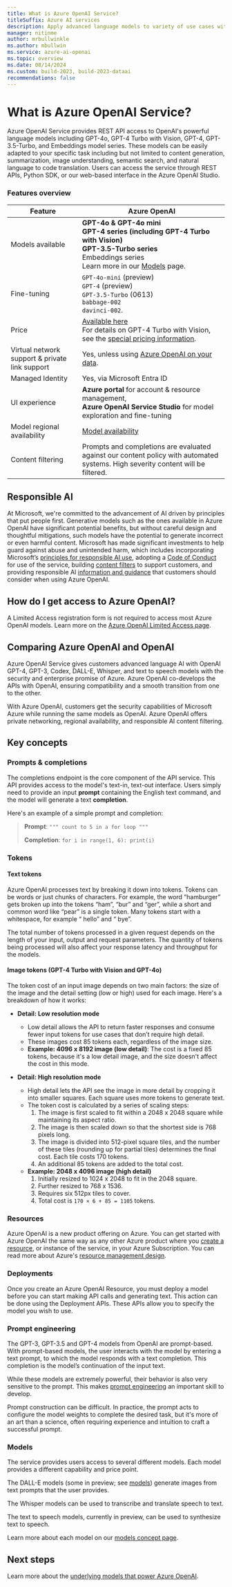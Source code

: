 ```yaml
---
title: What is Azure OpenAI Service?
titleSuffix: Azure AI services
description: Apply advanced language models to variety of use cases with Azure OpenAI
manager: nitinme
author: mrbullwinkle
ms.author: mbullwin
ms.service: azure-ai-openai
ms.topic: overview
ms.date: 08/14/2024
ms.custom: build-2023, build-2023-dataai
recommendations: false
---
```


# What is Azure OpenAI Service?

Azure OpenAI Service provides REST API access to OpenAI's powerful language models including GPT-4o, GPT-4 Turbo with Vision, GPT-4, GPT-3.5-Turbo, and Embeddings model series. These models can be easily adapted to your specific task including but not limited to content generation, summarization, image understanding, semantic search, and natural language to code translation. Users can access the service through REST APIs, Python SDK, or our web-based interface in the Azure OpenAI Studio.

### Features overview

| Feature | Azure OpenAI |
| --- | --- |
| Models available | **GPT-4o & GPT-4o mini**<br> **GPT-4 series (including GPT-4 Turbo with Vision)** <br>**GPT-3.5-Turbo series**<br> Embeddings series <br> Learn more in our [Models](./concepts/models.md) page.|
| Fine-tuning | `GPT-4o-mini` (preview) <br> `GPT-4` (preview) <br>`GPT-3.5-Turbo` (0613) <br> `babbage-002` <br> `davinci-002`.|
| Price | [Available here](https://azure.microsoft.com/pricing/details/cognitive-services/openai-service/) <br> For details on GPT-4 Turbo with Vision, see the [special pricing information](../openai/concepts/gpt-with-vision.md#special-pricing-information).|
| Virtual network support & private link support | Yes, unless using [Azure OpenAI on your data](./concepts/use-your-data.md).  |
| Managed Identity| Yes, via Microsoft Entra ID | 
| UI experience | **Azure portal** for account & resource management, <br> **Azure OpenAI Service Studio** for model exploration and fine-tuning |
| Model regional availability | [Model availability](./concepts/models.md) |
| Content filtering | Prompts and completions are evaluated against our content policy with automated systems. High severity content will be filtered. |

## Responsible AI

At Microsoft, we're committed to the advancement of AI driven by principles that put people first. Generative models such as the ones available in Azure OpenAI have significant potential benefits, but without careful design and thoughtful mitigations, such models have the potential to generate incorrect or even harmful content. Microsoft has made significant investments to help guard against abuse and unintended harm, which includes incorporating Microsoft’s <a href="https://www.microsoft.com/ai/responsible-ai?activetab=pivot1:primaryr6" target="_blank">principles for responsible AI use</a>, adopting a [Code of Conduct](/legal/cognitive-services/openai/code-of-conduct?context=/azure/ai-services/openai/context/context) for use of the service, building [content filters](/azure/ai-services/content-safety/overview) to support customers, and providing responsible AI [information and guidance](/legal/cognitive-services/openai/transparency-note?context=%2Fazure%2Fai-services%2Fopenai%2Fcontext%2Fcontext&tabs=image) that customers should consider when using Azure OpenAI.

## How do I get access to Azure OpenAI?

A Limited Access registration form is not required to access most Azure OpenAI models. Learn more on the [Azure OpenAI Limited Access page](/legal/cognitive-services/openai/limited-access?context=/azure/ai-services/openai/context/context).

## Comparing Azure OpenAI and OpenAI

Azure OpenAI Service gives customers advanced language AI with OpenAI GPT-4, GPT-3, Codex, DALL-E, Whisper, and text to speech models with the security and enterprise promise of Azure. Azure OpenAI co-develops the APIs with OpenAI, ensuring compatibility and a smooth transition from one to the other.

With Azure OpenAI, customers get the security capabilities of Microsoft Azure while running the same models as OpenAI. Azure OpenAI offers private networking, regional availability, and responsible AI content filtering.  

## Key concepts

### Prompts & completions

The completions endpoint is the core component of the API service. This API provides access to the model's text-in, text-out interface. Users simply need to provide an input  **prompt** containing the English text command, and the model will generate a text **completion**.

Here's an example of a simple prompt and completion:

>**Prompt**:
        ```
        """
        count to 5 in a for loop
        """
        ```
>
>**Completion**:
        ```
        for i in range(1, 6):
            print(i)
        ```

### Tokens

#### Text tokens

Azure OpenAI processes text by breaking it down into tokens. Tokens can be words or just chunks of characters. For example, the word “hamburger” gets broken up into the tokens “ham”, “bur” and “ger”, while a short and common word like “pear” is a single token. Many tokens start with a whitespace, for example “ hello” and “ bye”.

The total number of tokens processed in a given request depends on the length of your input, output and request parameters. The quantity of tokens being processed will also affect your response latency and throughput for the models.
 
#### Image tokens (GPT-4 Turbo with Vision and GPT-4o)

The token cost of an input image depends on two main factors: the size of the image and the detail setting (low or high) used for each image. Here's a breakdown of how it works:

- **Detail: Low resolution mode**
    - Low detail allows the API to return faster responses and consume fewer input tokens for use cases that don’t require high detail.
    - These images cost 85 tokens each, regardless of the image size.
    - **Example: 4096 x 8192 image (low detail)**: The cost is a fixed 85 tokens, because it's a low detail image, and the size doesn't affect the cost in this mode.
      
- **Detail: High resolution mode**
    - High detail lets the API see the image in more detail by cropping it into smaller squares. Each square uses more tokens to generate text.
    - The token cost is calculated by a series of scaling steps:
        1. The image is first scaled to fit within a 2048 x 2048 square while maintaining its aspect ratio.
        1. The image is then scaled down so that the shortest side is 768 pixels long.
        1. The image is divided into 512-pixel square tiles, and the number of these tiles (rounding up for partial tiles) determines the final cost. Each tile costs 170 tokens.
        1. An additional 85 tokens are added to the total cost.
    - **Example: 2048 x 4096 image (high detail)**
        1. Initially resized to 1024 x 2048 to fit in the 2048 square.
        1. Further resized to 768 x 1536.
        1. Requires six 512px tiles to cover.
        1. Total cost is `170 × 6 + 85 = 1105` tokens.


### Resources

Azure OpenAI is a new product offering on Azure. You can get started with Azure OpenAI the same way as any other Azure product where you [create a resource](how-to/create-resource.md), or instance of the service, in your Azure Subscription. You can read more about Azure's [resource management design](/azure/azure-resource-manager/management/overview).

### Deployments

Once you create an Azure OpenAI Resource, you must deploy a model before you can start making API calls and generating text. This action can be done using the Deployment APIs. These APIs allow you to specify the model you wish to use.

### Prompt engineering

The GPT-3, GPT-3.5 and GPT-4 models from OpenAI are prompt-based. With prompt-based models, the user interacts with the model by entering a text prompt, to which the model responds with a text completion. This completion is the model’s continuation of the input text.

While these models are extremely powerful, their behavior is also very sensitive to the prompt. This makes [prompt engineering](./concepts/prompt-engineering.md) an important skill to develop.

Prompt construction can be difficult. In practice, the prompt acts to configure the model weights to complete the desired task, but it's more of an art than a science, often requiring experience and intuition to craft a successful prompt.

### Models

The service provides users access to several different models. Each model provides a different capability and price point.

The DALL-E models (some in preview; see [models](./concepts/models.md#dall-e)) generate images from text prompts that the user provides.

The Whisper models can be used to transcribe and translate speech to text.

The text to speech models, currently in preview, can be used to synthesize text to speech.

Learn more about each model on our [models concept page](./concepts/models.md).

## Next steps

Learn more about the [underlying models that power Azure OpenAI](./concepts/models.md).
